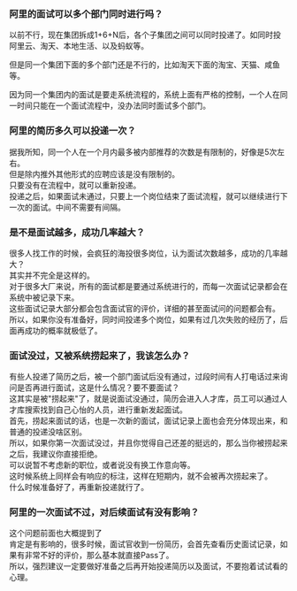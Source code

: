 ### 阿里的面试可以多个部门同时进行吗？
以前不行，现在集团拆成1+6+N后，各个子集团之间可以同时投递了。如同时投阿里云、淘天、本地生活、以及蚂蚁等。

但是同一个集团下面的多个部门还是不行的，比如淘天下面的淘宝、天猫、咸鱼等。

因为同一个集团内的面试是要走系统流程的，系统上面有严格的控制，一个人在同一时间只能在一个面试流程中，没办法同时面试多个部门。

### 阿里的简历多久可以投递一次？

据我所知，同一个人在一个月内最多被内部推荐的次数是有限制的，好像是5次左右。<br />但是除内推外其他形式的应聘应该是没有限制的。<br />只要没有在流程中，就可以重新投递。<br />投递之后，如果面试未通过，只要上一个岗位结束了面试流程，就可以继续进行下一次的面试。中间不需要有间隔。
### 
### 是不是面试越多，成功几率越大？
很多人找工作的时候，会疯狂的海投很多岗位，认为面试次数越多，成功的几率越大？<br />其实并不完全是这样的。<br />对于很多大厂来说，所有的面试都是要通过系统进行的，而每一次面试记录都会在系统中被记录下来。<br />这些面试记录大部分都会包含面试官的评价，详细的甚至面试问的问题都会有。<br />所以，如果你没有准备好，同时间投递多个岗位，如果有过几次失败的经历了，后面再成功的概率就极低了。

### 面试没过，又被系统捞起来了，我该怎么办？
有些人投递了简历之后，被一个部门面试后没有通过，过段时间有人打电话过来询问是否再进行面试，这是什么情况？要不要面试？<br />这其实是被"捞起来"了，就是说面试没通过，简历会进入人才库，员工可以通过人才库搜索找到自己心怡的人员，进行重新发起面试。<br />首先，捞起来面试的话，也是一次新的面试，面试记录上面也会充分体现出来，和普通的投递没啥区别。<br />所以，如果你第一次面试没过，并且你觉得自己还差的挺远的，那么当你被捞起来之后，我建议你直接拒绝。<br />可以说暂不考虑新的职位，或者说没有换工作意向等。<br />这时候系统上同样会有响应的标注，这样在短期内，就不会被再次捞起来了。<br />什么时候准备好了，再重新投递就行了。

### 阿里的一次面试不过，对后续面试有没有影响？
这个问题前面也大概提到了<br />肯定是有影响的，很多时候，面试官收到一份简历，会首先查看历史面试记录，如果有非常不好的评价，那么基本就直接Pass了。<br />所以，强烈建议一定要做好准备之后再开始投递简历以及面试，不要抱着试试看的心理。
### 
